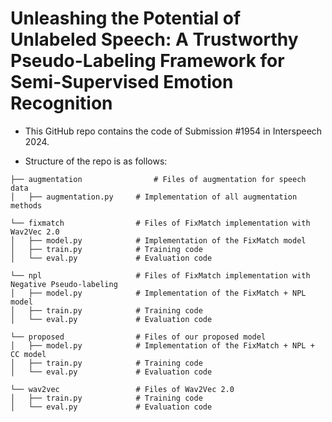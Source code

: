# Unleashing the Potential of Unlabeled Speech: A Trustworthy Pseudo-Labeling Framework for Semi-Supervised Emotion Recognition

- This GitHub repo contains the code of Submission #1954 in Interspeech 2024.

- Structure of the repo is as follows:
```
├── augmentation                # Files of augmentation for speech data
│   ├── augmentation.py     # Implementation of all augmentation methods

└── fixmatch                # Files of FixMatch implementation with Wav2Vec 2.0
│   ├── model.py            # Implementation of the FixMatch model
│   ├── train.py            # Training code
│   └── eval.py             # Evaluation code

└── npl                     # Files of FixMatch implementation with Negative Pseudo-labeling
│   ├── model.py            # Implementation of the FixMatch + NPL model
│   ├── train.py            # Training code
│   └── eval.py             # Evaluation code

└── proposed                # Files of our proposed model
│   ├── model.py            # Implementation of the FixMatch + NPL + CC model
│   ├── train.py            # Training code
│   └── eval.py             # Evaluation code

└── wav2vec                 # Files of Wav2Vec 2.0
│   ├── train.py            # Training code
│   └── eval.py             # Evaluation code
```
